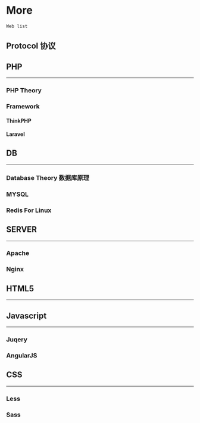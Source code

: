 # More

	Web list
## Protocol 协议


## PHP
---
### PHP Theory

### Framework

#### ThinkPHP

#### Laravel



## DB
---
### Database Theory 数据库原理

### MYSQL

### Redis For Linux

## SERVER
---

### Apache

### Nginx

## HTML5
---



## Javascript
---

### Juqery

### AngularJS

## CSS
---

### Less

### Sass